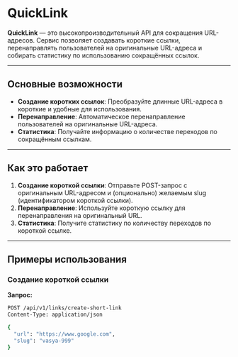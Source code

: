 # QuickLink

**QuickLink** — это высокопроизводительный API для сокращения URL-адресов. Сервис позволяет создавать короткие ссылки, перенаправлять пользователей на оригинальные URL-адреса и собирать статистику по использованию сокращённых ссылок.

---

## Основные возможности

- **Создание коротких ссылок**: Преобразуйте длинные URL-адреса в короткие и удобные для использования.
- **Перенаправление**: Автоматическое перенаправление пользователей на оригинальные URL-адреса.
- **Статистика**: Получайте информацию о количестве переходов по сокращённым ссылкам.

---

## Как это работает

1. **Создание короткой ссылки**: Отправьте POST-запрос с оригинальным URL-адресом и (опционально) желаемым slug (идентификатором короткой ссылки).
2. **Перенаправление**: Используйте короткую ссылку для перенаправления на оригинальный URL.
3. **Статистика**: Получите статистику по количеству переходов по короткой ссылке.

---

## Примеры использования

### Создание короткой ссылки

**Запрос:**
```bash
POST /api/v1/links/create-short-link
Content-Type: application/json

{
  "url": "https://www.google.com",
  "slug": "vasya-999"
}